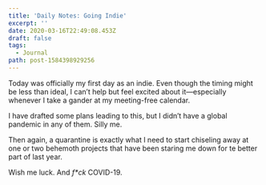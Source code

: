 ```yaml
---
title: 'Daily Notes: Going Indie'
excerpt: ''
date: 2020-03-16T22:49:08.453Z
draft: false
tags:
  - Journal
path: post-1584398929256
---
```

Today was officially my first day as an indie. Even though the timing might be less than ideal, I can’t help but feel excited about it—especially whenever I take a gander at my meeting-free calendar.

I have drafted some plans leading to this, but I didn’t have a global pandemic in any of them. Silly me.

Then again, a quarantine is exactly what I need to start chiseling away at one or two behemoth projects that have been staring me down for te better part of last year.

Wish me luck. And *f\*ck* COVID-19.